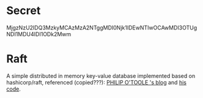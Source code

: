 # Secret
MjgzNzU2IDQ3MzkyMCAzMzA2NTggMDI0Njk1IDEwNTIwOCAwMDI3OTUgNDI1MDU4IDI1ODk2Mwm

# Raft
A simple distributed in memory key-value database implemented based on hashicorp/raft, referenced (copied???): [PHILIP O'TOOLE 's blog](https://www.philipotoole.com/building-a-distributed-key-value-store-using-raft/) and [his code](https://github.com/otoolep/hraftd).

